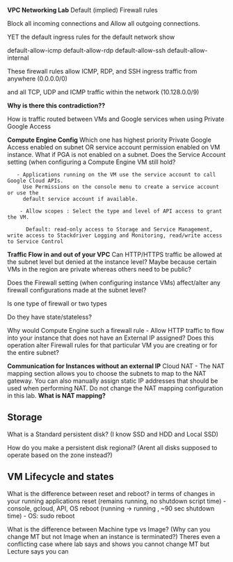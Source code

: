 **VPC Networking Lab**
Default (implied) Firewall rules

Block all incoming connections and
Allow all outgoing connections.

YET the default ingress rules for the default network show

default-allow-icmp
default-allow-rdp 
default-allow-ssh 
default-allow-internal 

These firewall rules allow ICMP, RDP, and SSH ingress traffic from anywhere (0.0.0.0/0)

and all TCP, UDP and ICMP traffic within the network (10.128.0.0/9)

**Why is there this contradiction??**


How is traffic routed between VMs and Google services when using Private Google Access

**Compute Engine Config**
Which one has highest priority Private Google Access enabled on subnet OR service account permission enabled on VM instance.
What if PGA is not enabled on a subnet. Does the Service Account setting (when configuring a Compute Engine VM still hold?

       - Applications running on the VM use the service account to call Google Cloud APIs. 
         Use Permissions on the console menu to create a service account or use the 
         default service account if available.
         
        - Allow scopes : Select the type and level of API access to grant the VM.
        
          Default: read-only access to Storage and Service Management, write access to Stackdriver Logging and Monitoring, read/write access to Service Control

**Traffic Flow in and out of your VPC**
Can HTTP/HTTPS traffic be allowed at the subnet level but denied at the instance level? Maybe because certain VMs in the region are private whereas others need to be public?

Does the Firewall setting (when configuring instance VMs) affect/alter any firewall configurations made at the subnet level?

Is one type of firewall or two types

Do they have state/stateless? 

Why would Compute Engine such a firewall rule - Allow HTTP traffic to flow into your instance that does not have an External IP assigned? Does this operation alter Firewall rules for that particular VM you are creating or for the entire subnet?

**Communication for Instances without an external IP**
Cloud NAT - The NAT mapping section allows you to choose the subnets to map to the NAT gateway. You can also manually assign static IP addresses that should be used when performing NAT. Do not change the NAT mapping configuration in this lab. **What is NAT mapping?**

## Storage
What is a Standard persistent disk? (I know SSD and HDD and Local SSD)

How do you make a persistent disk regional? (Arent all disks supposed to operate based on the zone instead?)

## VM Lifecycle and states

What is the difference between reset and reboot? in terms of changes in your running applications 
reset (remains running, no shutdown script time) - console, gcloud, API, OS
reboot (running -> running , ~90 sec shutdown time) - OS: sudo reboot

What is the difference between Machine type vs Image? (Why can you change MT but not Image when an instance is terminated?) Theres even a conflicting case where lab says and shows you cannot change MT but Lecture says you can 
